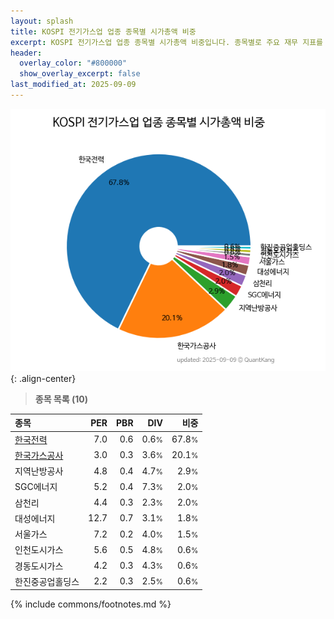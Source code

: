 ```yaml
---
layout: splash
title: KOSPI 전기가스업 업종 종목별 시가총액 비중
excerpt: KOSPI 전기가스업 업종 종목별 시가총액 비중입니다. 종목별로 주요 재무 지표를 함께 표시합니다.
header:
  overlay_color: "#800000"
  show_overlay_excerpt: false
last_modified_at: 2025-09-09
---
```



![KOSPI 전기가스업 업종 종목별 시가총액 비중](/stats/sector/images/kospi_업종_전기가스업_종목.png){: .align-center}


> **종목 목록 (10)**<a id="list"></a>

| **종목** | **PER** | **PBR** | **DIV** | **비중** |
| :------- | ------: | ------: | ------: | -------: |
| [한국전력](/015760/) | 7.0 | 0.6 | 0.6<small>%</small> | 67.8<small>%</small> |
| [한국가스공사](/036460/) | 3.0 | 0.3 | 3.6<small>%</small> | 20.1<small>%</small> |
| 지역난방공사 | 4.8 | 0.4 | 4.7<small>%</small> | 2.9<small>%</small> |
| SGC에너지 | 5.2 | 0.4 | 7.3<small>%</small> | 2.0<small>%</small> |
| 삼천리 | 4.4 | 0.3 | 2.3<small>%</small> | 2.0<small>%</small> |
| 대성에너지 | 12.7 | 0.7 | 3.1<small>%</small> | 1.8<small>%</small> |
| 서울가스 | 7.2 | 0.2 | 4.0<small>%</small> | 1.5<small>%</small> |
| 인천도시가스 | 5.6 | 0.5 | 4.8<small>%</small> | 0.6<small>%</small> |
| 경동도시가스 | 4.2 | 0.3 | 4.3<small>%</small> | 0.6<small>%</small> |
| 한진중공업홀딩스 | 2.2 | 0.3 | 2.5<small>%</small> | 0.6<small>%</small> |

{% include commons/footnotes.md %}